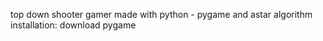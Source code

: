 top down shooter gamer made with python - pygame and astar algorithm
installation:
download pygame 
